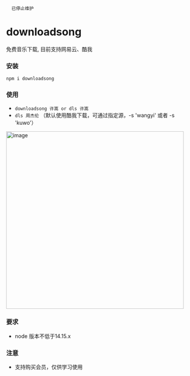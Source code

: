 ```
  已停止维护
```
# downloadsong
免费音乐下载, 目前支持网易云、酷我


### 安装
  `npm i downloadsong`
### 使用
  * `downloadsong 许嵩 or dls 许嵩`
  *  `dls 周杰伦` （默认使用酷我下载，可通过指定源，-s 'wangyi' 或者 -s 'kuwo'）
  <img width="478" alt="image" src="https://user-images.githubusercontent.com/41983846/189889485-202dc798-2e11-4df4-a535-e28bace9dc6e.png">
  
### 要求
  * node 版本不低于14.15.x
### 注意
  * 支持购买会员，仅供学习使用
